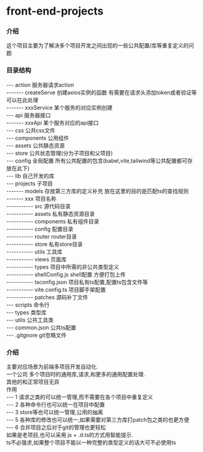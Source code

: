 # front-end-projects

### 介绍
这个项目主要为了解决多个项目开发之间出现的一些公共配置/库等重复定义的问题
### 目录结构
--- action      服务器请求action  
------- createServe 创建axios实例的函数  有需要在请求头添加token或者验证等可以在此处理  
------- xxxService  某个服务的对应实例创建  
--- api         服务器接口  
------- xxxApi      某个服务对应的api接口  
--- css         公共css文件  
--- components  公用组件  
--- assets      公共静态资源   
--- store       公共状态管理(分为子项目和父项目)  
--- config      全局配置 所有公共配置的包含(babel,vite,tailwind等公共配置都可存放在此下)  
--- lib         自己开发的库  
--- projects    子项目  
------- models 存放第三方库的定义补充 放在这里的目的是匹配ts的查找规则  
------- xxx    项目名称  
----------- src 源代码目录   
----------- assets 私有静态资源目录  
----------- components 私有组件目录  
----------- config 配置目录  
----------- router router目录   
----------- store  私有store目录   
----------- utils  工具库  
----------- views  页面库  
----------- types 项目中所需的非公共类型定义    
----------- shellConfig.js shell配置  方便打包上传  
----------- tsconfig.json  项目私有ts配置,配置ts包含文件等  
----------- vite.config.ts 项目脚手架配置  
----------- patches 源码补丁文件  
--- scripts     命令行  
--- types       类型库  
--- utils       公共工具类  
--- common.json 公共ts配置  
--- .gitgnore   git忽略文件   
### 介绍  
主要对应场景为前端多项目开发自动化.  
一个公司 多个项目时的通用库,请求,和更多的通用配置处理.  
其他的和正常项目无异  
作用      
--- 1 请求之类的可以统一管理,而不需要在各个项目中重复定义  
--- 2 各种命令行也可以统一在项目中配置  
--- 3 store等也可以统一管理,公用的抽离  
--- 5 各种库的修改也可以统一,如果需要对第三方库打patch包之类的也更方便  
--- 6 合并项目之后对于git的管理也更轻松  
如果是老项目,也可以采用 js + .d.ts的方式用智能提示.  
ts不必强求,如果整个项目不能以一种完整的类型定义的话大可不必使用ts  
